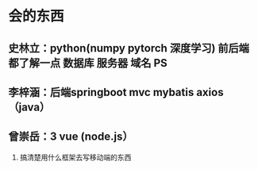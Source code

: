 # 会的东西
## 史林立：python(numpy pytorch 深度学习) 前后端都了解一点 数据库 服务器 域名 PS

## 李梓涵：后端springboot mvc mybatis axios（java）

## 曾崇岳：3 vue (node.js）

1. 搞清楚用什么框架去写移动端的东西
